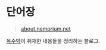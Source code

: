 # 단어장
> [about.nemorium.net](https://about.nemorium.net)

[옥수박](https://github.com/oxmhpark)이 취재한 내용들을 정리하는 블로그.